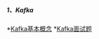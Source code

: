 
##### 1、Kafka

*[Kafka基本概念](src/main/scala/com/libin/docs/Kafka基本概念.md)
*[Kafka面试题](src/main/scala/com/libin/docs/Kafka面试题.md)



